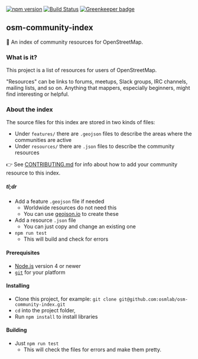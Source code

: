 [![npm version](https://badge.fury.io/js/osm-community-index.svg)](https://badge.fury.io/js/osm-community-index)
[![Build Status](https://travis-ci.org/osmlab/osm-community-index.svg?branch=master)](https://travis-ci.org/osmlab/osm-community-index)
[![Greenkeeper badge](https://badges.greenkeeper.io/osmlab/osm-community-index.svg)](https://greenkeeper.io/)

## osm-community-index


:speech_balloon: An index of community resources for OpenStreetMap.

### What is it?

This project is a list of resources for users of OpenStreetMap.

"Resources" can be links to forums, meetups, Slack groups, IRC channels,
mailing lists, and so on.  Anything that mappers, especially beginners,
might find interesting or helpful.


### About the index

The source files for this index are stored in two kinds of files:

* Under `features/` there are `.geojson` files to describe the areas where the communities are active
* Under `resources/` there are `.json` files to describe the community resources

:point_right: See [CONTRIBUTING.md](CONTRIBUTING.md) for info about how to add your
community resource to this index.

##### tl;dr

* Add a feature `.geojson` file if needed
  * Worldwide resources do not need this
  * You can use [geojson.io](http://geojson.io) to create these
* Add a resource `.json` file
  * You can just copy and change an existing one
* `npm run test`
  * This will build and check for errors

#### Prerequisites

* [Node.js](https://nodejs.org/) version 4 or newer
* [`git`](https://www.atlassian.com/git/tutorials/install-git/) for your platform

#### Installing

* Clone this project, for example:
  `git clone git@github.com:osmlab/osm-community-index.git`
* `cd` into the project folder,
* Run `npm install` to install libraries

#### Building

* Just `npm run test`
  * This will check the files for errors and make them pretty.


